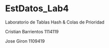 # EstDatos_Lab4
Laboratorio de Tablas Hash &amp; Colas de Prioridad


Cristian Barrientos 1114119


Jose Giron 1109419
